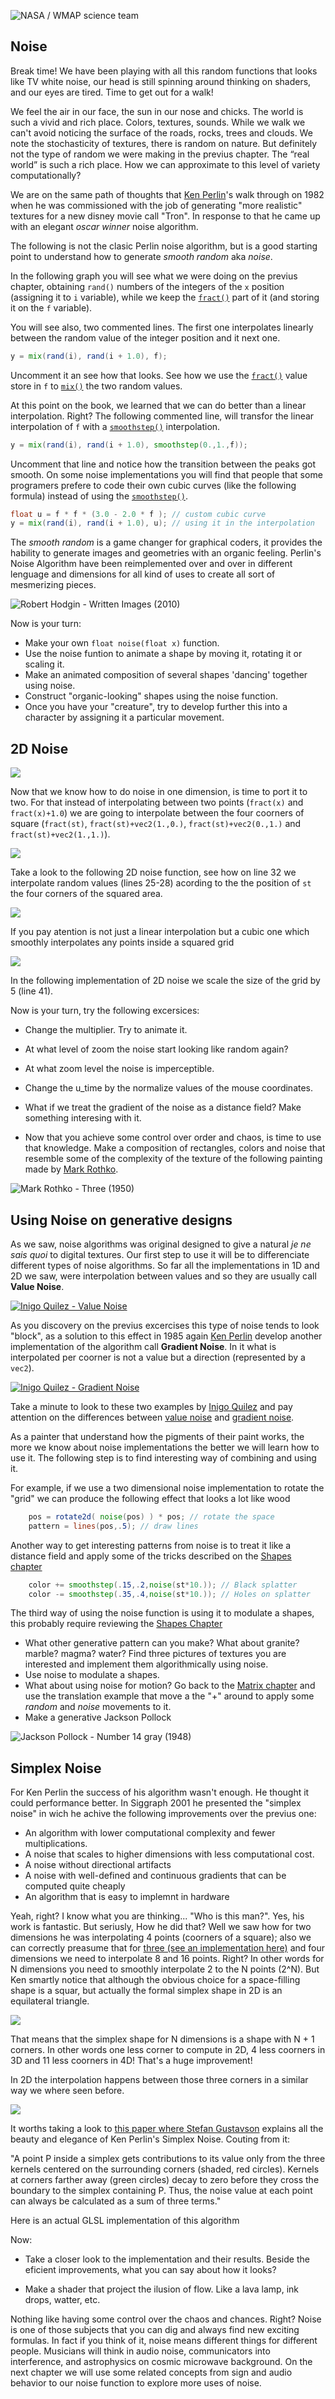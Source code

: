 
![NASA / WMAP science team](mcb.jpg)

## Noise

Break time! We have been playing with all this random functions that looks like TV white noise, our head is still spinning around thinking on shaders, and our eyes are tired. Time to get out for a walk!

We feel the air in our face, the sun in our nose and chicks. The world is such a vivid and rich place. Colors, textures, sounds. While we walk we can't avoid noticing the surface of the roads, rocks, trees and clouds. We note the stochasticity of textures, there is random on nature. But definitely not the type of random we were making in the previus chapter. The “real world” is such a rich place. How we can approximate to this level of variety computationally?

We are on the same path of thoughts that [Ken Perlin](https://mrl.nyu.edu/~perlin/)'s walk through on 1982 when he was commissioned with the job of generating "more realistic" textures for a new disney movie call "Tron". In response to that he came up with an elegant *oscar winner* noise algorithm.

The following is not the clasic Perlin noise algorithm, but is a good starting point to understand how to generate *smooth random* aka *noise*.

In the following graph you will see what we were doing on the previus chapter, obtaining ```rand()``` numbers of the integers of the `x` position (assigning it to `i` variable), while we keep the [```fract()```](.../glossary/?search=fract) part of it (and storing it on the `f` variable).

<div class="simpleFunction" data="
float i = floor(x);  // integer
float f = fract(x);  // fraction
y = rand(i);
//y = mix(rand(i), rand(i + 1.0), f);
//y = mix(rand(i), rand(i + 1.0), smoothstep(0.,1.,f));
"></div>

You will see also, two commented lines. The first one interpolates linearly between the random value of the integer position and it next one.

```glsl
y = mix(rand(i), rand(i + 1.0), f);
``` 

Uncomment it an see how that looks. See how we use the [```fract()```](.../glossary/?search=fract) value store in `f` to [```mix()```](.../glossary/?search=mix) the two random values.

At this point on the book, we learned that we can do better than a linear interpolation. Right? 
The following commented line, will transfor the linear interpolation of `f` with a [```smoothstep()```](.../glossary/?search=smoothstep) interpolation.

```glsl
y = mix(rand(i), rand(i + 1.0), smoothstep(0.,1.,f));
```

Uncomment that line and notice how the transition between the peaks got smooth. On some noise implementations you will find that people that some programers prefere to code their own cubic curves (like the following formula) instead of using the [```smoothstep()```](.../glossary/?search=smoothstep).

```glsl
float u = f * f * (3.0 - 2.0 * f ); // custom cubic curve
y = mix(rand(i), rand(i + 1.0), u); // using it in the interpolation
```

The *smooth random* is a game changer for graphical coders, it provides the hability to generate images and geometries with an organic feeling. Perlin's Noise Algorithm have been reimplemented over and over in different lenguage and dimensions for all kind of uses to create all sort of mesmerizing pieces.

![Robert Hodgin - Written Images (2010)](robert_hodgin.jpg)

Now is your turn:

* Make your own ```float noise(float x)``` function.
* Use the noise funtion to animate a shape by moving it, rotating it or scaling it.
* Make an animated composition of several shapes 'dancing' together using noise.
* Construct "organic-looking" shapes using the noise function.
* Once you have your "creature", try to develop further this into a character by assigning it a particular movement.

## 2D Noise

![](02.png)

Now that we know how to do noise in one dimension, is time to port it to two. For that instead of interpolating between two points (```fract(x)``` and ```fract(x)+1.0```) we are going to interpolate between the four coorners of square (```fract(st)```, ```fract(st)+vec2(1.,0.)```, ```fract(st)+vec2(0.,1.)``` and ```fract(st)+vec2(1.,1.)```). 

![](01.png)

Take a look to the following 2D noise function, see how on line 32 we interpolate random values (lines 25-28) acording to the the position of ```st``` the four corners of the squared area.

![](04.jpg)

If you pay atention is not just a linear interpolation but a cubic one which smoothly interpolates any points inside a squared grid

![](05.jpg)

In the following implementation of 2D noise we scale the size of the grid by 5 (line 41).

<div class="codeAndCanvas" data="2d-noise.frag"></div>

Now is your turn, try the following excersices:

* Change the multiplier. Try to animate it.

* At what level of zoom the noise start looking like random again?

* At what zoom level the noise is imperceptible.

* Change the u_time by the normalize values of the mouse coordinates.

* What if we treat the gradient of the noise as a distance field? Make something interesing with it.

* Now that you achieve some control over order and chaos, is time to use that knowledge. Make a composition of rectangles, colors and noise that resemble some of the complexity of the texture of the following painting made by [Mark Rothko](http://en.wikipedia.org/wiki/Mark_Rothko).

![Mark Rothko - Three (1950)](rothko.jpg)

## Using Noise on generative designs

As we saw, noise algorithms was original designed to give a natural *je ne sais quoi* to digital textures. Our first step to use it will be to differenciate different types of noise algorithms. So far all the implementations in 1D and 2D we saw, were interpolation between values and so they are usually call **Value Noise**. 

[ ![Inigo Quilez - Value Noise](value-noise.png) ](../edit.html#11/2d-vnoise.frag)

As you discovery on the previus excercises this type of noise tends to look "block", as a solution to this effect in 1985 again [Ken Perlin](https://mrl.nyu.edu/~perlin/) develop another implementation of the algorithm call **Gradient Noise**. In it what is interpolated per coorner is not a value but a direction (represented by a ```vec2```).

[ ![Inigo Quilez - Gradient Noise](gradient-noise.png) ](../edit.html#11/2d-gnoise.frag)

Take a minute to look to these two examples by [Inigo Quilez](http://www.iquilezles.org/) and pay attention on the differences between [value noise](https://www.shadertoy.com/view/lsf3WH) and [gradient noise](https://www.shadertoy.com/view/XdXGW8).

As a painter that understand how the pigments of their paint works, the more we know about noise implementations the better we will learn how to use it. The following step is to find interesting way of combining and using it.

For example, if we use a two dimensional noise implementation to rotate the "grid" we can produce the following effect that looks a lot like wood  

<a href="../edit.html#11/wood.frag"><canvas id="custom" class="canvas" data-fragment-url="wood.frag"  width="520px" height="200px"></canvas></a> 

```glsl
    pos = rotate2d( noise(pos) ) * pos; // rotate the space
    pattern = lines(pos,.5); // draw lines
```

Another way to get interesting patterns from noise is to treat it like a distance field and apply some of the tricks described on the [Shapes chapter](../07/)

<a href="../edit.html#11/splatter.frag"><canvas id="custom" class="canvas" data-fragment-url="splatter.frag"  width="520px" height="200px"></canvas></a> 

```glsl
    color += smoothstep(.15,.2,noise(st*10.)); // Black splatter
    color -= smoothstep(.35,.4,noise(st*10.)); // Holes on splatter
```

The third way of using the noise function is using it to modulate a shapes, this probably require reviewing the [Shapes Chapter](../07/)

<a href="../edit.html#11/circleWave-noise.frag"><canvas id="custom" class="canvas" data-fragment-url="circleWave-noise.frag"  width="520px" height="520"></canvas></a> 

* What other generative pattern can you make? What about granite? marble? magma? water? Find three pictures of  textures you are interested and implement them algorithmically using noise.
* Use noise to modulate a shapes.
* What about using noise for motion? Go back to the [Matrix chapter](../08/) and use the translation example that move a the "+" around to apply some *random* and *noise* movements to it.
* Make a generative Jackson Pollock

![Jackson Pollock - Number 14 gray (1948)](pollock.jpg)

## Simplex Noise

For Ken Perlin the success of his algorithm wasn't enough. He thought it could performance better. In Siggraph 2001 he presented the "simplex noise" in wich he achive the following improvements over the previus one:

* An algorithm with lower computational complexity and fewer multiplications.
* A noise that scales to higher dimensions with less computational cost.
* A noise without directional artifacts
* A noise with well-defined and continuous gradients that can be computed quite cheaply
* An algorithm that is easy to implemnt in hardware

Yeah, right? I know what you are thinking... "Who is this man?". Yes, his work is fantastic. But seriusly, How he did that? Well we saw how for two dimensions he was interpolating 4 points (coorners of a square); also we can correctly preasume that for [three (see an implementation here)](../edit.html#11/3d-noise.frag) and four dimensions we need to interpolate 8 and 16 points. Right? In other words for N dimensions you need to smoothly interpolate 2 to the N points (2^N). But Ken smartly notice that although the obvious choice for a space-filling shape is a squar, but actually the formal simplex shape in 2D is an equilateral triangle. 

![](simplex-grid-00.png)

That means that the simplex shape for N dimensions is a shape with N + 1 corners. In other words one less corner to compute in 2D, 4 less coorners in 3D and 11 less coorners in 4D! That's a huge improvement!

In 2D the interpolation happens between those three corners in a similar way we where seen before.

![](simplex-grid-01.png)

It worths taking a look to [this paper where Stefan Gustavson](http://staffwww.itn.liu.se/~stegu/simplexnoise/simplexnoise.pdf) explains all the beauty and elegance of Ken Perlin's Simplex Noise. Couting from it:

"A point P inside a simplex gets contributions to its value only from the three kernels centered on the surrounding corners (shaded, red circles). Kernels at corners farther away (green circles) decay to zero before they cross the boundary to the simplex containing P. Thus, the noise value at each point can always be calculated as a sum of three terms."

Here is an actual GLSL implementation of this algorithm

<div class="codeAndCanvas" data="2d-snoise.frag"></div>

Now:

* Take a closer look to the implementation and their results. Beside the eficient improvements, what you can say about how it looks?

* Make a shader that project the ilusion of flow. Like a lava lamp, ink drops, watter, etc.

<a href="../edit.html#11/lava-lamp.frag"><canvas id="custom" class="canvas" data-fragment-url="lava-lamp.frag"  width="520px" height="200px"></canvas></a> 

Nothing like having some control over the chaos and chances. Right?
Noise is one of those subjects that you can dig and always find new exciting formulas. In fact if you think of it, noise means different things for different people. Musicians will think in audio noise, communicators into interference, and astrophysics on cosmic microwave background. On the next chapter we will use some related concepts from sign and audio behavior to our noise function to explore more uses of noise.
